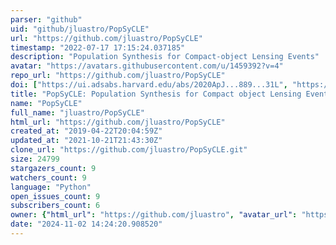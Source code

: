 ```yaml
---
parser: "github"
uid: "github/jluastro/PopSyCLE"
url: "https://github.com/jluastro/PopSyCLE"
timestamp: "2022-07-17 17:15:24.037185"
description: "Population Synthesis for Compact-object Lensing Events"
avatar: "https://avatars.githubusercontent.com/u/1459392?v=4"
repo_url: "https://github.com/jluastro/PopSyCLE"
doi: ["https://ui.adsabs.harvard.edu/abs/2020ApJ...889...31L", "https://ui.adsabs.harvard.edu/abs/2019ascl.soft12008L/abstract"]
title: "PopSyCLE: Population Synthesis for Compact object Lensing Events"
name: "PopSyCLE"
full_name: "jluastro/PopSyCLE"
html_url: "https://github.com/jluastro/PopSyCLE"
created_at: "2019-04-22T20:04:59Z"
updated_at: "2021-10-21T21:43:30Z"
clone_url: "https://github.com/jluastro/PopSyCLE.git"
size: 24799
stargazers_count: 9
watchers_count: 9
language: "Python"
open_issues_count: 9
subscribers_count: 6
owner: {"html_url": "https://github.com/jluastro", "avatar_url": "https://avatars.githubusercontent.com/u/1459392?v=4", "login": "jluastro", "type": "User"}
date: "2024-11-02 14:24:20.908520"
---
```

